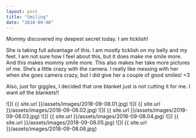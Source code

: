 ```yaml
---
layout: post
title: "Smiling"
date: "2018-09-08"
---
```


Mommy discovered my deepest secret today. I am ticklish!

She is taking full advantage of this. I am mostly ticklish on my belly and my feet. I am not sure how I feel about this, but it does make me smile more. And this makes mommy smile more. This also makes her take more pictures of me. She’s a little crazy with the camera. I really like messing with her when she goes camera crazy, but I did give her a couple of good smiles! <3

Also, just for giggles, I decided that one blanket just is not cutting it for me. I want _all_ the blankets!!

<span class="gallery">
  ![]( {{ site.url }}/assets/images/2018-09-08.01.jpg)
  ![]( {{ site.url }}/assets/images/2018-09-08.02.jpg)
  ![]( {{ site.url }}/assets/images/2018-09-08.03.jpg)
  ![]( {{ site.url }}/assets/images/2018-09-08.04.jpg)
  ![]( {{ site.url }}/assets/images/2018-09-08.05.jpg)
  ![]( {{ site.url }}/assets/images/2018-09-08.06.jpg)
</span>
